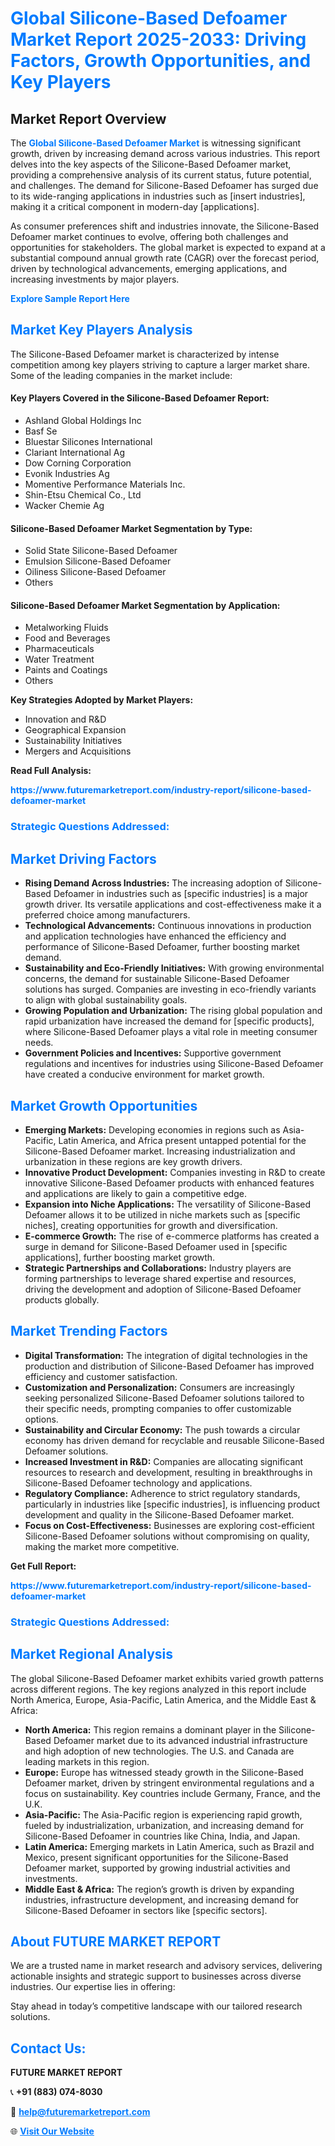 <h1 style="color: #007BFF;">Global Silicone-Based Defoamer Market Report 2025-2033: Driving Factors, Growth Opportunities, and Key Players</h1>

<section id="overview">
<h2>Market Report Overview</h2>
<p>The <a href="https://www.futuremarketreport.com/industry-report/silicone-based-defoamer-market" style="color: #007BFF; text-decoration: none;"><strong>Global Silicone-Based Defoamer Market</strong></a> is witnessing significant growth, driven by increasing demand across various industries. This report delves into the key aspects of the Silicone-Based Defoamer market, providing a comprehensive analysis of its current status, future potential, and challenges. The demand for Silicone-Based Defoamer has surged due to its wide-ranging applications in industries such as [insert industries], making it a critical component in modern-day [applications].</p>
<p>As consumer preferences shift and industries innovate, the Silicone-Based Defoamer market continues to evolve, offering both challenges and opportunities for stakeholders. The global market is expected to expand at a substantial compound annual growth rate (CAGR) over the forecast period, driven by technological advancements, emerging applications, and increasing investments by major players.</p>
</section>

<section id="overview">
<p><a href="https://www.futuremarketreport.com/request-sample/reportId=31634" style="color: #007BFF; text-decoration: none;"><strong>Explore Sample Report Here</strong></a></p>
</section>

<section id="key-players">
<h2 style="color: #007BFF;">Market Key Players Analysis</h2>
<p>The Silicone-Based Defoamer market is characterized by intense competition among key players striving to capture a larger market share. Some of the leading companies in the market include:</p>
<h4>Key Players Covered in the Silicone-Based Defoamer Report:</h4>
<ul><li>Ashland Global Holdings Inc</li><li>Basf Se</li><li>Bluestar Silicones International</li><li>Clariant International Ag</li><li>Dow Corning Corporation</li><li>Evonik Industries Ag</li><li>Momentive Performance Materials Inc.</li><li>Shin-Etsu Chemical Co., Ltd</li><li>Wacker Chemie Ag</li></ul>
<h4>Silicone-Based Defoamer Market Segmentation by Type:</h4>
<ul><li>Solid State Silicone-Based Defoamer</li><li>Emulsion Silicone-Based Defoamer</li><li>Oiliness Silicone-Based Defoamer</li><li>Others</li></ul>

<h4>Silicone-Based Defoamer Market Segmentation by Application:</h4>
<ul><li>Metalworking Fluids</li><li>Food and Beverages</li><li>Pharmaceuticals</li><li>Water Treatment</li><li>Paints and Coatings</li><li>Others</li></ul>
<p><strong>Key Strategies Adopted by Market Players:</strong></p>
<ul>
<li>Innovation and R&D</li>
<li>Geographical Expansion</li>
<li>Sustainability Initiatives</li>
<li>Mergers and Acquisitions</li>
</ul>
</section>

<section>
<p><strong>Read Full Analysis: </strong></p><a href="https://www.futuremarketreport.com/industry-report/silicone-based-defoamer-market" style="color: #007BFF; text-decoration: none;"><strong>https://www.futuremarketreport.com/industry-report/silicone-based-defoamer-market</strong></a>
<h3 style="color: #007BFF;">Strategic Questions Addressed:</h3>
</section>

<section id="driving-factors">
<h2 style="color: #007BFF;">Market Driving Factors</h2>
<ul>
<li><strong>Rising Demand Across Industries:</strong> The increasing adoption of Silicone-Based Defoamer in industries such as [specific industries] is a major growth driver. Its versatile applications and cost-effectiveness make it a preferred choice among manufacturers.</li>
<li><strong>Technological Advancements:</strong> Continuous innovations in production and application technologies have enhanced the efficiency and performance of Silicone-Based Defoamer, further boosting market demand.</li>
<li><strong>Sustainability and Eco-Friendly Initiatives:</strong> With growing environmental concerns, the demand for sustainable Silicone-Based Defoamer solutions has surged. Companies are investing in eco-friendly variants to align with global sustainability goals.</li>
<li><strong>Growing Population and Urbanization:</strong> The rising global population and rapid urbanization have increased the demand for [specific products], where Silicone-Based Defoamer plays a vital role in meeting consumer needs.</li>
<li><strong>Government Policies and Incentives:</strong> Supportive government regulations and incentives for industries using Silicone-Based Defoamer have created a conducive environment for market growth.</li>
</ul>
</section>

<section id="growth-opportunities">
<h2 style="color: #007BFF;">Market Growth Opportunities</h2>
<ul>
<li><strong>Emerging Markets:</strong> Developing economies in regions such as Asia-Pacific, Latin America, and Africa present untapped potential for the Silicone-Based Defoamer market. Increasing industrialization and urbanization in these regions are key growth drivers.</li>
<li><strong>Innovative Product Development:</strong> Companies investing in R&D to create innovative Silicone-Based Defoamer products with enhanced features and applications are likely to gain a competitive edge.</li>
<li><strong>Expansion into Niche Applications:</strong> The versatility of Silicone-Based Defoamer allows it to be utilized in niche markets such as [specific niches], creating opportunities for growth and diversification.</li>
<li><strong>E-commerce Growth:</strong> The rise of e-commerce platforms has created a surge in demand for Silicone-Based Defoamer used in [specific applications], further boosting market growth.</li>
<li><strong>Strategic Partnerships and Collaborations:</strong> Industry players are forming partnerships to leverage shared expertise and resources, driving the development and adoption of Silicone-Based Defoamer products globally.</li>
</ul>
</section>

<section id="trending-factors">
<h2 style="color: #007BFF;">Market Trending Factors</h2>
<ul>
<li><strong>Digital Transformation:</strong> The integration of digital technologies in the production and distribution of Silicone-Based Defoamer has improved efficiency and customer satisfaction.</li>
<li><strong>Customization and Personalization:</strong> Consumers are increasingly seeking personalized Silicone-Based Defoamer solutions tailored to their specific needs, prompting companies to offer customizable options.</li>
<li><strong>Sustainability and Circular Economy:</strong> The push towards a circular economy has driven demand for recyclable and reusable Silicone-Based Defoamer solutions.</li>
<li><strong>Increased Investment in R&D:</strong> Companies are allocating significant resources to research and development, resulting in breakthroughs in Silicone-Based Defoamer technology and applications.</li>
<li><strong>Regulatory Compliance:</strong> Adherence to strict regulatory standards, particularly in industries like [specific industries], is influencing product development and quality in the Silicone-Based Defoamer market.</li>
<li><strong>Focus on Cost-Effectiveness:</strong> Businesses are exploring cost-efficient Silicone-Based Defoamer solutions without compromising on quality, making the market more competitive.</li>
</ul>
</section>

<section>
<p><strong>Get Full Report: </strong></p><a href="https://www.futuremarketreport.com/industry-report/silicone-based-defoamer-market" style="color: #007BFF; text-decoration: none;"><strong>https://www.futuremarketreport.com/industry-report/silicone-based-defoamer-market</strong></a>
<h3 style="color: #007BFF;">Strategic Questions Addressed:</h3>
</section>


<section id="regional-analysis">
<h2 style="color: #007BFF;">Market Regional Analysis</h2>
<p>The global Silicone-Based Defoamer market exhibits varied growth patterns across different regions. The key regions analyzed in this report include North America, Europe, Asia-Pacific, Latin America, and the Middle East & Africa:</p>
<ul>
<li><strong>North America:</strong> This region remains a dominant player in the Silicone-Based Defoamer market due to its advanced industrial infrastructure and high adoption of new technologies. The U.S. and Canada are leading markets in this region.</li>
<li><strong>Europe:</strong> Europe has witnessed steady growth in the Silicone-Based Defoamer market, driven by stringent environmental regulations and a focus on sustainability. Key countries include Germany, France, and the U.K.</li>
<li><strong>Asia-Pacific:</strong> The Asia-Pacific region is experiencing rapid growth, fueled by industrialization, urbanization, and increasing demand for Silicone-Based Defoamer in countries like China, India, and Japan.</li>
<li><strong>Latin America:</strong> Emerging markets in Latin America, such as Brazil and Mexico, present significant opportunities for the Silicone-Based Defoamer market, supported by growing industrial activities and investments.</li>
<li><strong>Middle East & Africa:</strong> The region’s growth is driven by expanding industries, infrastructure development, and increasing demand for Silicone-Based Defoamer in sectors like [specific sectors].</li>
</ul>
</section>

<footer>
<h2 style="color: #007BFF;">About FUTURE MARKET REPORT</h2>
<p>We are a trusted name in market research and advisory services, delivering actionable insights and strategic support to businesses across diverse industries. Our expertise lies in offering:</p>

<p>Stay ahead in today’s competitive landscape with our tailored research solutions.</p>

<h2 style="color: #007BFF;">Contact Us:</h2>
<p><strong>FUTURE MARKET REPORT</strong></p>
<p>📞 <strong>+91 (883) 074-8030</strong></p>
<p>📧 <strong><a href="mailto:help@futuremarketreport.com" style="color: #007BFF;">help@futuremarketreport.com</a></strong></p>
<p>🌐 <strong><a href="https://www.futuremarketreport.com/" style="color: #007BFF;">Visit Our Website</a></strong></p>
</footer>
